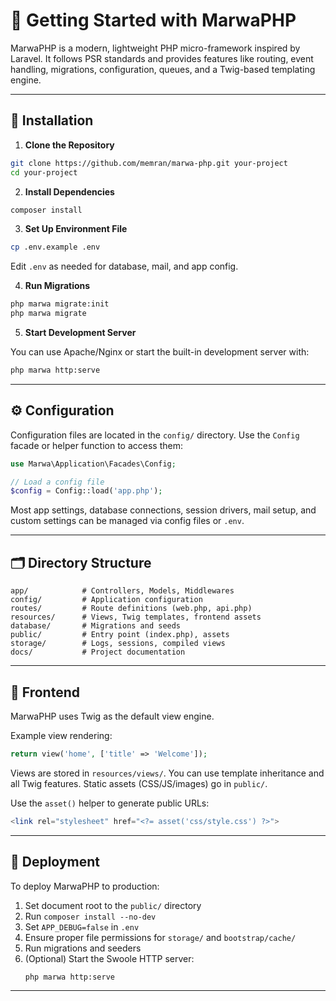 # 🚀 Getting Started with MarwaPHP

MarwaPHP is a modern, lightweight PHP micro-framework inspired by Laravel. It follows PSR standards and provides features like routing, event handling, migrations, configuration, queues, and a Twig-based templating engine.

---

## 🧰 Installation

1. **Clone the Repository**

```bash
git clone https://github.com/memran/marwa-php.git your-project
cd your-project
```

2. **Install Dependencies**

```bash
composer install
```

3. **Set Up Environment File**

```bash
cp .env.example .env
```

Edit `.env` as needed for database, mail, and app config.

4. **Run Migrations**

```bash
php marwa migrate:init
php marwa migrate
```

5. **Start Development Server**

You can use Apache/Nginx or start the built-in development server with:

```bash
php marwa http:serve
```

---

## ⚙ Configuration

Configuration files are located in the `config/` directory. Use the `Config` facade or helper function to access them:

```php
use Marwa\Application\Facades\Config;

// Load a config file
$config = Config::load('app.php');
```

Most app settings, database connections, session drivers, mail setup, and custom settings can be managed via config files or `.env`.

---

## 🗂 Directory Structure

```text
app/            # Controllers, Models, Middlewares
config/         # Application configuration
routes/         # Route definitions (web.php, api.php)
resources/      # Views, Twig templates, frontend assets
database/       # Migrations and seeds
public/         # Entry point (index.php), assets
storage/        # Logs, sessions, compiled views
docs/           # Project documentation
```

---

## 🎨 Frontend

MarwaPHP uses Twig as the default view engine.

Example view rendering:

```php
return view('home', ['title' => 'Welcome']);
```

Views are stored in `resources/views/`. You can use template inheritance and all Twig features. Static assets (CSS/JS/images) go in `public/`.

Use the `asset()` helper to generate public URLs:

```php
<link rel="stylesheet" href="<?= asset('css/style.css') ?>">
```

---

## 🚀 Deployment

To deploy MarwaPHP to production:

1. Set document root to the `public/` directory
2. Run `composer install --no-dev`
3. Set `APP_DEBUG=false` in `.env`
4. Ensure proper file permissions for `storage/` and `bootstrap/cache/`
5. Run migrations and seeders
6. (Optional) Start the Swoole HTTP server:
   ```bash
   php marwa http:serve
   ```

---
